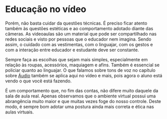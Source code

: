 # Educação no vídeo

Porém, não basta cuidar da questões técnicas. É preciso ficar atento também às questões estéticas e ao comportamento adotado diante das câmeras. As videoaulas são um material que pode ser compartilhado nas redes sociais e visto por pessoas que o educador nem imagina. Sendo assim, o cuidado com as vestimentas, com o linguajar, com os gestos e com a interação entre educador e estudante deve ser constante.

Sempre faça as escolhas que sejam mais simples, especialmente em relação às roupas, acessórios, maquiagem e afins. Também é essencial se policiar quanto ao linguajar. O que falamos sobre tons de voz no capítulo sobre [Áudio](../audio/) também se aplica aqui no vídeo e mais, pois agora o aluno está vendo o que você está fazendo.  

É um comportamento que, no fim das contas, não difere muito daquele da sala de aula real. Apenas observamos que o ambiente virtual possui uma abrangência muito maior e que muitas vezes foge do nosso controle. Deste modo, é sempre bom adotar uma postura ainda mais correta e ética nas aulas virtuais.

